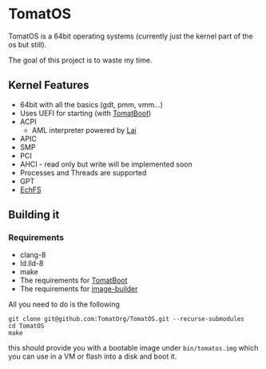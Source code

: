 # TomatOS

TomatOS is a 64bit operating systems (currently just the kernel part of the os but still).

The goal of this project is to waste my time.

## Kernel Features

* 64bit with all the basics (gdt, pmm, vmm...)
* Uses UEFI for starting (with [TomatBoot](https://github.com/TomatOrg/TomatBoot-UEFI))
* ACPI
    * AML interpreter powered by [Lai](https://github.com/qword-os/lai)
* APIC
* SMP
* PCI
* AHCI - read only but write will be implemented soon
* Processes and Threads are supported
* GPT
* [EchFS](https://github.com/qword-os/echfs)

## Building it

### Requirements
* clang-8
* ld.lld-8
* make
* The requirements for [TomatBoot](https://github.com/TomatOrg/TomatBoot-UEFI#requirements)
* The requirements for [image-builder](https://github.com/TomatOrg/image-builder#requirements)

All you need to do is the following
```shell script
git clone git@github.com:TomatOrg/TomatOS.git --recurse-submodules
cd TomatOS
make
```
this should provide you with a bootable image under `bin/tomatos.img` which you can use in a VM or flash into a disk
and boot it.
